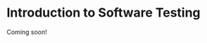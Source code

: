 [//]: <> (author: Benjamin White)
[//]: <> (type: intro)

# Introduction to Software Testing

Coming soon!